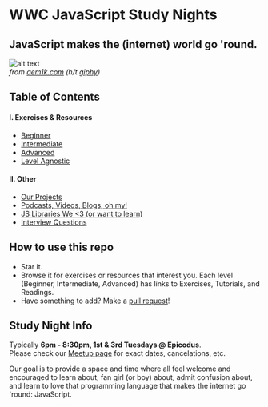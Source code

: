 # WWC JavaScript Study Nights

## JavaScript makes the (internet) world go 'round.
![alt text](http://i.giphy.com/3UefM0f85ubQs.gif "spinning globe" )<br>
*from [aem1k.com](http://aem1k.com/) (h/t [giphy](http://giphy.com))*

## Table of Contents

#### I. Exercises & Resources
- [Beginner]()
- [Intermediate]()
- [Advanced]()
- [Level Agnostic]()

#### II. Other
- [Our Projects]()
- [Podcasts, Videos, Blogs, oh my!]()
- [JS Libraries We <3 (or want to learn)]()
- [Interview Questions]()

## How to use this repo
- Star it.
- Browse it for exercises or resources that interest you. Each level (Beginner, Intermediate, Advanced) has links to Exercises, Tutorials, and Readings.
- Have something to add? Make a [pull request]()!

## Study Night Info
Typically **6pm - 8:30pm, 1st & 3rd Tuesdays @ Epicodus**.<br>
Please check our [Meetup page](https://www.meetup.com/Women-Who-Code-Portland/) for exact dates, cancelations, etc.

Our goal is to provide a space and time where all feel welcome and encouraged to learn about, fan girl (or boy) about, admit confusion about, and learn to love that programming language that makes the internet go 'round: JavaScript.


<!-- TODO

- add links for TOC
- create all pages for TOC
- update info accordingly (ln27)
- add link to resource about how to make a pr (ln 24)


 -->
